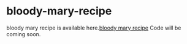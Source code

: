 # bloody-mary-recipe
bloody mary recipe is available here.<a href="https://metavideos.com/video/66606017/bloody-mary-jello-shots-recipe">bloody mary recipe</a>
Code will be coming soon.


